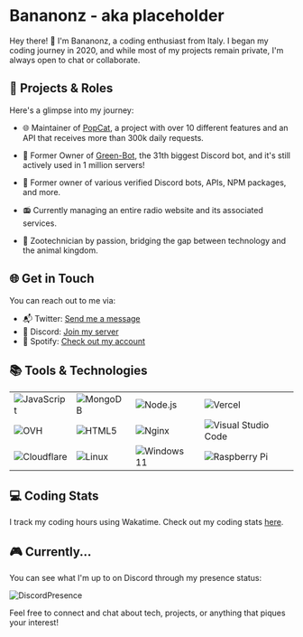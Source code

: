 # Bananonz - aka placeholder

Hey there! 👋 I'm Bananonz, a coding enthusiast from Italy. I began my coding journey in 2020, and while most of my projects remain private, I'm always open to chat or collaborate.

## 🚀 Projects & Roles

Here's a glimpse into my journey:

- 🌐 Maintainer of [PopCat](https://popcat.xyz), a project with over 10 different features and an API that receives more than 300k daily requests.

- 🤖 Former Owner of [Green-Bot](https://green-bot.app), the 31th biggest Discord bot, and it's still actively used in 1 million servers!

- 💼 Former owner of various verified Discord bots, APIs, NPM packages, and more.

- 📻 Currently managing an entire radio website and its associated services.

- 🐾 Zootechnician by passion, bridging the gap between technology and the animal kingdom.

## 🌐 Get in Touch

You can reach out to me via:

- 📬 Twitter: [Send me a message](https://twitter.com/bananonz_)
- 💬 Discord: [Join my server](https://discord.gg/greenbot)
- 🎵 Spotify: [Check out my account](https://open.spotify.com/user/g0gi8surwac7cjs4nnpwttyen?si=0eda515ee8574fe0)

## 📚 Tools & Technologies

| | | | |
|------------|------------|------------|------------|
| ![JavaScript](https://img.shields.io/badge/JavaScript-323330?style=for-the-badge&logo=javascript&logoColor=yellow) | ![MongoDB](https://img.shields.io/badge/MongoDB-%234ea94b.svg?style=for-the-badge&logo=mongodb&logoColor=white) | ![Node.js](https://img.shields.io/badge/node.js-6DA55F?style=for-the-badge&logo=node.js&logoColor=white) | ![Vercel](https://img.shields.io/badge/vercel-%23000000.svg?style=for-the-badge&logo=vercel&logoColor=white) |
| ![OVH](https://img.shields.io/badge/ovh-%23123F6D.svg?style=for-the-badge&logo=ovh&logoColor=#123F6D) | ![HTML5](https://img.shields.io/badge/html5-%23E34F26.svg?style=for-the-badge&logo=html5&logoColor=white) | ![Nginx](https://img.shields.io/badge/nginx-%23009639.svg?style=for-the-badge&logo=nginx&logoColor=white) | ![Visual Studio Code](https://img.shields.io/badge/Visual%20Studio%20Code-0078d7.svg?style=for-the-badge&logo=visual-studio-code&logoColor=white) |
| ![Cloudflare](https://img.shields.io/badge/Cloudflare-F38020?style=for-the-badge&logo=Cloudflare&logoColor=white) | ![Linux](https://img.shields.io/badge/Linux-FCC624?style=for-the-badge&logo=linux&logoColor=black) | ![Windows 11](https://img.shields.io/badge/Windows%2011-%230079d5.svg?style=for-the-badge&logo=Windows%2011&logoColor=white) | ![Raspberry Pi](https://img.shields.io/badge/-RaspberryPi-C51A4A?style=for-the-badge&logo=Raspberry-Pi) |

## 💻 Coding Stats

I track my coding hours using Wakatime. Check out my coding stats [here](https://wakatime.com/@6d679d0d-4091-441a-876e-086352c2b315).

## 🎮 Currently...

You can see what I'm up to on Discord through my presence status:

![DiscordPresence](https://lanyard.cnrad.dev/api/660477458209964042)

Feel free to connect and chat about tech, projects, or anything that piques your interest!

